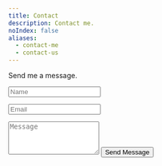 ```yaml
---
title: Contact
description: Contact me.
noIndex: false
aliases:
  - contact-me
  - contact-us
---
```

Send me a message. 

<form   
  name="contact"   
  method="POST"   
  data-netlify="true"   
  netlify-honeypot="bot-field"
  action="/thank-you"  
  class="form-sleek"  
>  
  <!-- Hidden honeypot field for spam protection -->  
  <input type="hidden" name="bot-field" />  
    
  <!-- Hidden form name field (required for Netlify) -->  
  <input type="hidden" name="form-name" value="contact" />  
    
  <input   
    type="text"   
    id="name"   
    name="name"   
    required   
    class="w-full"   
    placeholder="Name"  
  />  
    
  <input   
    type="email"   
    id="email"   
    name="email"   
    required   
    class="w-full"   
    placeholder="Email"  
  />  
    
  <textarea   
    id="message"   
    name="message"   
    rows="4"   
    required   
    class="w-full"   
    placeholder="Message"  
  ></textarea>  
    
  <button type="submit" class="btn btn-primary w-full">  
    Send Message  
  </button>  
</form>

